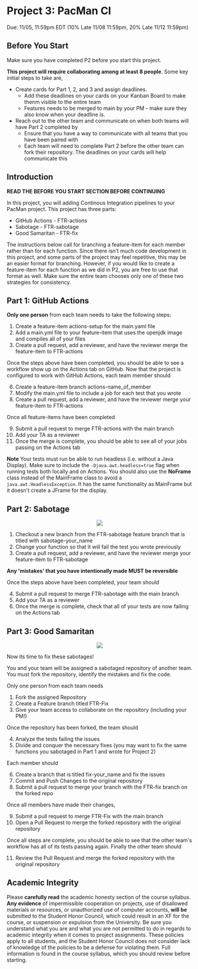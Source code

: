 # Project 3: PacMan CI

Due: 11/05, 11:59pm EDT (10% Late 11/08 11:59pm, 20% Late 11/12 11:59pm)

## Before You Start

Make sure you have completed P2 before you start this project.

**This project will require collaborating among at least 8 people**. Some key initial steps to take are,

- Create cards for Part 1, 2, and 3 and assign deadlines. 
  - Add these deadlines on your cards on your Kanban Board to make thenm visible to the entire team 
  - Features needs to be merged to main by your PM - make sure they also know when your deadline is.
- Reach out to the other team and communicate on when both teams will have Part 2 completed by
  - Ensure that you have a way to communicate with all teams that you have been paired with 
  - Each team will need to complete Part 2 before the other team can fork their repository. The deadlines on your cards will help communicate this

## Introduction

**READ THE BEFORE YOU START SECTION BEFORE CONTINUING** 

In this project, you will adding Continous Integration pipelines to your PacMan project. This project has three parts:

- GitHub Actions - FTR-actions
- Sabotage - FTR-sabotage
- Good Samaritan - FTR-fix

The instructions below call for branching a feature-item for each member rather than for each function. Since there isn't much code development in this project, and some parts of the project may feel repetitive, this may be an easier format for branching. However, if you would like to create a feature-item for each function as we did in P2, you are free to use that format as well. Make sure the entire team chooses only one of these two strategies for consistency.


## Part 1: GitHub Actions

**Only one person** from each team needs to take the following steps:

1. Create a feature-item actions-setup for the main.yaml file 
2. Add a main.yml file to your feature-item that uses the openjdk image and compiles all of your files
3. Create a pull request, add a reviewer, and have the reviewer merge the feature-item to FTR-actions

Once the steps above have been completed, you should be able to see a workflow show up on the Actions tab on GitHub. Now that the project is configured to work with GitHub Actions, each team member should

6. Create a feature-item branch actions-name_of_member
7. Modify the main.yml file to include a job for each test that you wrote
8. Create a pull request, add a reviewer, and have the reviewer merge your feature-item to FTR-actions

Once all feature-items have been completed

9. Submit a pull request to merge FTR-actions with the main branch
10. Add your TA as a reviewer
11. Once the merge is complete, you should be able to see all of your jobs passing on the Actions tab

**Note** Your tests must run be able to run headless (i.e. without a Java Display). Make sure to include the ```-Djava.awt.headless=true``` flag when running tests both locally and on Actions. You should also use the **NoFrame** class instead of the MainFrame class to avoid a ```java.awt.HeadlessException```. It has the same functionality as MainFrame but it doesn't create a JFrame for the display.

## Part 2: Sabotage

<p align="center">
<img src="https://i.redd.it/n0cz029px3q51.jpg"/>
</p>

1. Checkout a new branch from the FTR-sabotage feature branch that is titled with sabotage-your_name
2. Change your function so that it will fail the test you wrote previously
3. Create a pull request, add a reviewer, and have the reviewer merge your feature-item to FTR-sabotage
 
**Any 'mistakes' that you have intentionally made MUST be reversible**

Once the steps above have been completed, your team should

4. Submit a pull request to merge FTR-sabotage with the main branch
5. Add your TA as a reviewer
6. Once the merge is complete, check that all of your tests are now failing on the Actions tab

## Part 3: Good Samaritan

<p align="center">
<img src="https://wallpapercave.com/wp/wp7559354.png"/>
</p>

Now its time to fix these sabotages!

You and your team will be assigned a sabotaged repository of another team. You must fork the repository, identify the mistakes and fix the code.

Only one person from each team needs

1. Fork the assigned Repository
2. Create a Feature branch titled FTR-Fix
3. Give your team access to collaborate on the repository (including your PM!)

Once the repository has been forked, the team should

4. Analyze the tests failing the issues 
5. Divide and conquer the necessary fixes (you may want to fix the same functions you sabotaged in Part 1 and wrote for Project 2)

Each member should

6. Create a branch that is titled fix-your_name and fix the issues
7. Commit and Push Changes to the original repository
8. Submit a pull request to merge your branch with the FTR-fix branch on the forked repo

Once all members have made their changes,

9. Submit a pull request to merge FTR-Fix with the main branch
10. Open a Pull Request to merge the forked repository with the original repository

Once all steps are complete, you should be able to see that the other team's workflow has all of its tests passing again. Finally the other team should

11. Review the Pull Request and merge the forked repository with the original repository

## Academic Integrity

Please **carefully read** the academic honesty section of the course syllabus. **Any evidence** of impermissible cooperation on projects, use of disallowed materials or resources, or unauthorized use of computer accounts, **will be** submitted to the Student Honor Council, which could result in an XF for the course, or suspension or expulsion from the University. Be sure you understand what you are and what you are not permitted to do in regards to academic integrity when it comes to project assignments. These policies apply to all students, and the Student Honor Council does not consider lack of knowledge of the policies to be a defense for violating them. Full information is found in the course syllabus, which you should review before starting.
